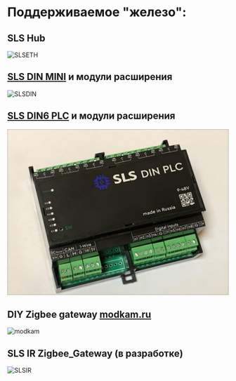 # Поддерживаемое "железо":

## SLS Hub

![SLSETH](/img/gw-eth.jpg)

## [SLS DIN MINI](/devices/din_mini_base_rus.md) и модули расширения

![SLSDIN](/img/slsmini.jpg)

## [SLS DIN6 PLC](/devices/din6_plc_base.md) и модули расширения

![](/img/din6_plc_base.jpg)

## DIY Zigbee gateway [modkam.ru](https://modkam.ru/2021/09/21/plata-s-cc2652p-dlja-xiaomi-shljuza/)

![modkam](/img/Mi_Gateway_Shield12.jpg)

## SLS IR Zigbee_Gateway (в разработке)

![SLSIR](/img/gw1-500x500.png)
